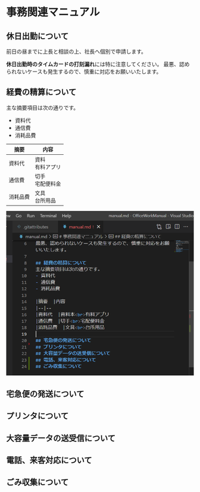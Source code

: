 # 事務関連マニュアル
## 休日出勤について
前日の昼までに上長と相談の上、社長へ個別で申請します。

**休日出勤時のタイムカードの打刻漏れ**には特に注意してください。
最悪、認められないケースも発生するので、慎重に対応をお願いいたします。

## 経費の精算について
主な摘要項目は次の通りです。
- 資料代
- 通信費
- 消耗品費

|摘要  |内容  
|--|--
|資料代  |資料<br>有料アプリ
|通信費  |切手<br>宅配便料金
|消耗品費  |文具<br>台所用品

![切手代](img/Capture.PNG)

## 宅急便の発送について
## プリンタについて
## 大容量データの送受信について
## 電話、来客対応について
## ごみ収集について